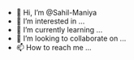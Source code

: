 - 👋 Hi, I’m @Sahil-Maniya
- 👀 I’m interested in ...
- 🌱 I’m currently learning ...
- 💞️ I’m looking to collaborate on ...
- 📫 How to reach me ...

<!---
Sahil-Maniya/Sahil-Maniya is a ✨ special ✨ repository because its `README.md` (this file) appears on your GitHub profile.
You can click the Preview link to take a look at your changes.
--->
